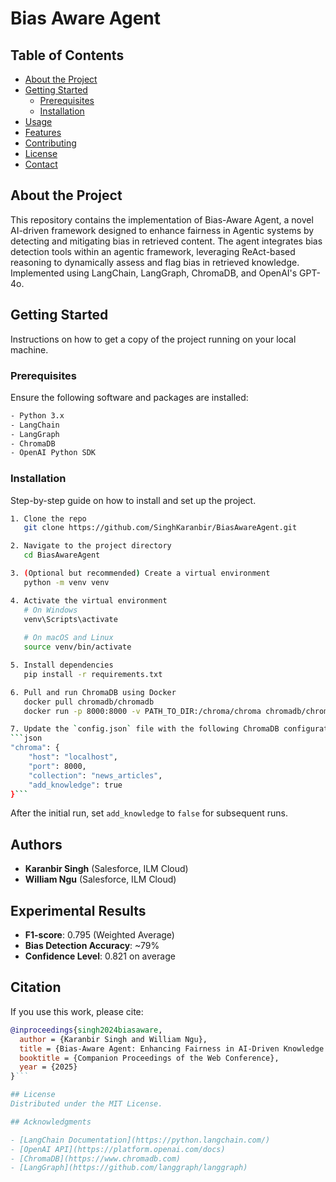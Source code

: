 # Bias Aware Agent

## Table of Contents
- [About the Project](#about-the-project)
- [Getting Started](#getting-started)
  - [Prerequisites](#prerequisites)
  - [Installation](#installation)
- [Usage](#usage)
- [Features](#features)
- [Contributing](#contributing)
- [License](#license)
- [Contact](#contact)

## About the Project

This repository contains the implementation of Bias-Aware Agent, a novel AI-driven framework designed to enhance fairness in Agentic systems by detecting and mitigating bias in retrieved content. The agent integrates bias detection tools within an agentic framework, leveraging ReAct-based reasoning to dynamically assess and flag bias in retrieved knowledge. Implemented using LangChain, LangGraph, ChromaDB, and OpenAI's GPT-4o.

## Getting Started

Instructions on how to get a copy of the project running on your local machine.

### Prerequisites

Ensure the following software and packages are installed:
```sh
- Python 3.x
- LangChain
- LangGraph
- ChromaDB
- OpenAI Python SDK
```

### Installation

Step-by-step guide on how to install and set up the project.
```sh
1. Clone the repo
   git clone https://github.com/SinghKaranbir/BiasAwareAgent.git

2. Navigate to the project directory
   cd BiasAwareAgent

3. (Optional but recommended) Create a virtual environment
   python -m venv venv

4. Activate the virtual environment
   # On Windows
   venv\Scripts\activate
   
   # On macOS and Linux
   source venv/bin/activate

5. Install dependencies
   pip install -r requirements.txt

6. Pull and run ChromaDB using Docker
   docker pull chromadb/chromadb
   docker run -p 8000:8000 -v PATH_TO_DIR:/chroma/chroma chromadb/chroma

7. Update the `config.json` file with the following ChromaDB configuration. When running for the first time, set `add_knowledge` to `true`:
```json
"chroma": {
    "host": "localhost",
    "port": 8000,
    "collection": "news_articles",
    "add_knowledge": true
}```
```

After the initial run, set `add_knowledge` to `false` for subsequent runs.

## Authors
- **Karanbir Singh** (Salesforce, ILM Cloud)
- **William Ngu** (Salesforce, ILM Cloud)

## Experimental Results
- **F1-score**: 0.795 (Weighted Average)
- **Bias Detection Accuracy**: ~79%
- **Confidence Level**: 0.821 on average

## Citation
If you use this work, please cite:
```bibtex
@inproceedings{singh2024biasaware,
  author = {Karanbir Singh and William Ngu},
  title = {Bias-Aware Agent: Enhancing Fairness in AI-Driven Knowledge Retrieval},
  booktitle = {Companion Proceedings of the Web Conference},
  year = {2025}
}```

## License
Distributed under the MIT License.

## Acknowledgments

- [LangChain Documentation](https://python.langchain.com/)
- [OpenAI API](https://platform.openai.com/docs)
- [ChromaDB](https://www.chromadb.com)
- [LangGraph](https://github.com/langgraph/langgraph)
